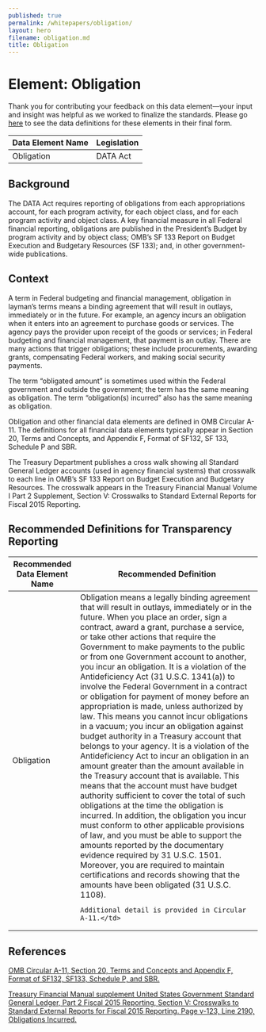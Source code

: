 ```yaml
---
published: true
permalink: /whitepapers/obligation/
layout: hero
filename: obligation.md
title: Obligation
---
```


# Element: Obligation

Thank you for contributing your feedback on this data element—your input and insight was helpful as we worked to finalize the standards. Please go [here](https://max.gov/maxportal/assets/public/offm/DataStandardsFinal.htm "Federal Spending Transparency Standards") to see the data definitions for these elements in their final form.

<table>
  <thead>
    <tr>
      <th scope ="col">Data Element Name</th>
      <th scope="col">Legislation</th>
    </tr>
  </thead>
  <tr>
    <td>Obligation</td>
    <td>DATA Act</td>
  </tr>
</table>

## Background

The DATA Act requires reporting of obligations from each appropriations account, for each program activity, for each object class, and for each program activity and object class.  A key financial measure in all Federal financial reporting, obligations are published in the President’s Budget by program activity and by object class; OMB’s SF 133 Report on Budget Execution and Budgetary Resources (SF 133); and, in other government-wide publications.

## Context

A term in Federal budgeting and financial management, obligation in layman’s terms means a binding agreement that will result in outlays, immediately or in the future.  For example, an agency incurs an obligation when it enters into an agreement to purchase goods or services.  The agency pays the provider upon receipt of the goods or services; in Federal budgeting and financial management, that payment is an outlay.  There are many actions that trigger obligations; these include procurements, awarding grants, compensating Federal workers, and making social security payments.

The term “obligated amount” is sometimes used within the Federal government and outside the government; the term has the same meaning as obligation.  The term “obligation(s) incurred” also has the same meaning as obligation.

Obligation and other financial data elements are defined in OMB Circular A-11.  The definitions for all financial data elements typically appear in Section 20, Terms and Concepts, and Appendix F, Format of SF132, SF 133, Schedule P and SBR.

The Treasury Department publishes a cross walk showing all Standard General Ledger accounts (used in agency financial systems) that crosswalk to each line in OMB’s SF 133 Report on Budget Execution and Budgetary Resources.  The crosswalk appears in the Treasury Financial Manual Volume I Part 2 Supplement, Section V: Crosswalks to Standard External Reports for Fiscal 2015 Reporting.


## Recommended Definitions for Transparency Reporting

<table>
  <thead>
    <tr>
      <th scope="col">Recommended Data Element Name</th>
      <th scope="col">Recommended Definition</th>
    </tr>
  </thead>
  <tr>
    <td>Obligation</td>
    <td>Obligation means a legally binding agreement that will result in outlays, immediately or in the future. When you place an order, sign a contract, award a grant, purchase a service, or take other actions that require the Government to make payments to the public or from one Government account to another, you incur an obligation. It is a violation of the Antideficiency Act (31 U.S.C. 1341(a)) to involve the Federal Government in a contract or obligation for payment of money before an appropriation is made, unless authorized by law. This means you cannot incur obligations in a vacuum; you incur an obligation against budget authority in a Treasury account that belongs to your agency. It is a violation of the Antideficiency Act to incur an obligation in an amount greater than the amount available in the Treasury account that is available. This means that the account must have budget authority sufficient to cover the total of such obligations at the time the obligation is incurred. In addition, the obligation you incur must conform to other applicable provisions of law, and you must be able to support the amounts reported by the documentary evidence required by 31 U.S.C. 1501. Moreover, you are required to maintain certifications and records showing that the amounts have been obligated (31 U.S.C. 1108).

    Additional detail is provided in Circular A‐11.</td>
  </tr>
</table>

## References

[OMB Circular A-11, Section 20, Terms and Concepts and Appendix F, Format of SF132, SF133, Schedule P, and SBR.](http://www.whitehouse.gov/omb/circulars_a11_current_year_a11_toc/)

[Treasury Financial Manual supplement United States Government Standard General Ledger, Part 2 Fiscal 2015 Reporting, Section V: Crosswalks to Standard External Reports for Fiscal 2015 Reporting. Page v-123, Line 2190, Obligations Incurred.](http://tfm.fiscal.treasury.gov/v1/supplements/ussgl/ussgl_part_2/sec5/sec5_sf133_2015.pdf)
